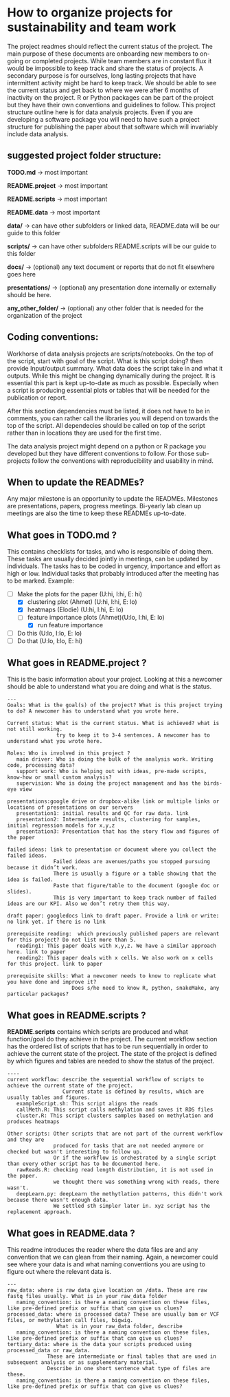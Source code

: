 # How to organize projects for sustainability and team work

The project readmes should reflect the current status of the project. The main purpose of these documents are onboarding new members to on-going or completed projects. While team members are in constant flux it would be impossible to keep track and share the status of projects. A secondary purpose is for ourselves, long lasting projects that have intermittent activity might be hard to keep track. We should be able to see the current status and get back to where we were after 6 months of inactivity on the project. R or Python packages can be part of the project but they have their own conventions and guidelines to follow. This project structure outline here is for data analysis projects. Even if you are developing a software package you will need to have such a project structure for publishing the paper about that software which will invariably include data analysis. 

## suggested project folder structure:

__TODO.md__ -> most important

__README.project__ → most important

__README.scripts__ → most important 

__README.data__ → most important 

__data/__ → can have other subfolders or linked data, README.data will be our guide to this folder

__scripts/__ → can have other subfolders README.scripts will be our guide to this folder

__docs/__ → (optional) any text document or reports that do not fit elsewhere goes here

__presentations/__  → (optional) any presentation done internally or externally should be here.

__any_other_folder/__  → (optional) any other folder that is needed for the organization of the project

## Coding conventions:
Workhorse of data analysis projects are scripts/notebooks. On the top of the script, start with goal of the script. What is this script doing? then provide Input/output summary. What data does the script take in and what it outputs. While this might be changing dynamically during the project. It is essential this part is kept up-to-date as much as possible. Especially when a script is producing essential plots or tables that will be needed for the publication or report. 

After this section dependencies must be listed, it does not have to be in comments, you can rather call the libraries you will depend on towards the top of the script. All dependecies should be called on top of the script rather than in locations they are used for the first time. 

The data analysis project might depend on a python or R package you developed but they have different conventions to follow. For those sub-projects follow the conventions with reproducibility and usability in mind.

## When to update the READMEs?
Any major milestone is an opportunity to update the READMEs. Milestones are presentations, papers, progress meetings. Bi-yearly lab clean up meetings are also the time to keep these READMEs up-to-date. 

## What goes in TODO.md ?
This contains checklists for tasks, and who is responsible of doing them. These tasks are usually decided jointly in meetings, can be updated by individuals. The tasks has to be coded in urgency, importance and effort as high or low. Individual tasks that probably introduced after the meeting has to be marked. Example:

- [ ] Make the plots for the paper (U:hi, I:hi, E: hi)
   - [x] clustering plot (Ahmet) (U:hi, I:hi, E: lo)
   - [x] heatmaps (Elodie) (U:hi, I:hi, E: lo)
   - [ ] feature importance plots (Ahmet)(U:lo, I:hi, E: lo)
       - [x] run feature importance
- [ ] Do this (U:lo, I:lo, E: lo)
- [ ] Do that (U:lo, I:lo, E: hi)

## What goes in README.project ?
This is the basic information about your project. Looking at this a newcomer should be able to understand what you are doing and what is the status. 

```
---
Goals: What is the goal(s) of the project? What is this project trying to do? A newcomer has to understand what you wrote here.

Current status: What is the current status. What is achieved? what is not still working. 
                try to keep it to 3-4 sentences. A newcomer has to understand what you wrote here.

Roles: Who is involved in this project ?
   main driver: Who is doing the bulk of the analysis work. Writing code, processing data?
   support work: Who is helping out with ideas, pre-made scripts, know-how or small custom analysis?
   supervision: Who is doing the project management and has the birds-eye view

presentations:google drive or dropbox-alike link or multiple links or locations of presentations on our servers
   presentation1: initial results and QC for raw data. link
   presentation2: Intermediate results, clustering for samples, initial regression models for x,y,z
   presentation3: Presentation that has the story flow and figures of the paper

failed ideas: link to presentation or document where you collect the failed ideas.
               Failed ideas are avenues/paths you stopped pursuing because it didn’t work. 
               There is usually a figure or a table showing that the idea is failed. 
               Paste that figure/table to the document (google doc or slides). 
               This is very important to keep track number of failed ideas are our KPI. Also we don’t retry them this way.

draft paper: googledocs link to draft paper. Provide a link or write: no link yet. if there is no link

prerequisite reading:  which previously published papers are relevant for this project? Do not list more than 5.
   reading1: This paper deals with x,y,z. We have a similar approach here. link to paper
   reading2: This paper deals with x cells. We also work on x cells for this project. link to paper

prerequisite skills: What a newcomer needs to know to replicate what you have done and improve it? 
                     Does s/he need to know R, python, snakeMake, any particular packages? 

```

## What goes in README.scripts ?
__README.scripts__ contains which scripts are produced and what function/goal do they achieve in the project. The current workflow section has the ordered list of scripts that has to be run sequentially in order to achieve the current state of the project. The state of the project is defined by which figures and tables are needed to show the status of the project. 

```
----
current workflow: describe the sequential workflow of scripts to achieve the current state of the project.
                  Current state is defined by results, which are usually tables and figures. 
   exampleScript.sh: This script aligns the reads
   callMeth.R: This script calls methylation and saves it RDS files
   cluster.R: This script clusters samples based on methylation and produces heatmaps 

Other scripts: Other scripts that are not part of the current workflow and they are 
               produced for tasks that are not needed anymore or checked but wasn't interesting to follow up. 
               Or if the workflow is orchestrated by a single script than every other script has to be documented here.
   rawReads.R: checking read length distribution, it is not used in the paper. 
               we thought there was something wrong with reads, there wasn't. 
   deepLearn.py: deepLearn the methytlation patterns, this didn't work because there wasn't enough data.
               We settled sth simpler later in. xyz script has the replacement approach.

```

## What goes in README.data ?
This readme introduces the reader where the data files are and any convention that we can glean from their naming. 
Again, a newcomer could see where your data is and what naming conventions you are using to figure out where the relevant data is.

```
---
raw_data: where is raw data give location on /data. These are raw fastq files usually. What is in your raw_data folder
   naming_convention: is there a naming convention on these files, like pre-defined prefix or suffix that can give us clues?
processed_data: where is processed data? These are usually bam or VCF files, or methylation call files, bigwig. 
                What is in your raw_data folder, describe
   naming_convention: is there a naming convention on these files, like pre-defined prefix or suffix that can give us clues?
tertiary_data: where is the data your scripts produced using processed_data or raw_data. 
             These are intermediate or final tables that are used in subsequent analysis or as supplementary material.
             Describe in one short sentence what type of files are these.
   naming_convention: is there a naming convention on these files, like pre-defined prefix or suffix that can give us clues?
```
